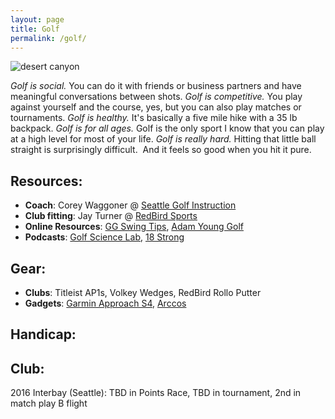 ```yaml
---
layout: page
title: Golf
permalink: /golf/
---
```


![desert canyon](https://wlarson.files.wordpress.com/2016/07/img_0394.jpg)

*Golf is social.*  You can do it with friends or business partners and have meaningful conversations between shots.  *Golf is competitive.*  You play against yourself and the course, yes, but you can also play matches or tournaments.  *Golf is healthy.*  It's basically a five mile hike with a 35 lb backpack.  *Golf is for all ages.*  Golf is the only sport I know that you can play at a high level for most of your life.  *Golf is really hard.*  Hitting that little ball straight is surprisingly difficult.  And it feels so good when you hit it pure.

Resources:
----------

* **Coach**:  Corey Waggoner @ [Seattle Golf Instruction][seattle-golf-instruction]
* **Club fitting**:  Jay Turner @ [RedBird Sports][redbird-sports]
* **Online Resources**:  [GG Swing Tips][ggswingtips-instagram],  [Adam Young Golf][adam-young-golf]
* **Podcasts**:  [Golf Science Lab][golf-science-lab-podcast], [18 Strong][18strong-podcast]

[seattle-golf-instruction]: http://www.seattlegolfinstruction.com/ "Seattle Golf Instruction"
[redbird-sports]:   http://www.redbirdsports.com/ "RedBird Sports"
[ggswingtips-instagram]:  https://www.instagram.com/ggswingtips/ "GG SwingTips"
[adam-young-golf]: http://www.adamyounggolf.com/ "Adam Young Golf"
[golf-science-lab-podcast]:  http://golfsciencelab.com/category/podcast/ "Golf Science Lab"
[18strong-podcast]:  http://18strong.com/podcasts/ "18 Strong"

Gear:
-----

* **Clubs**:  Titleist AP1s, Volkey Wedges, RedBird Rollo Putter
* **Gadgets**:  [Garmin Approach S4][garmin-approach-s4], [Arccos][arccos]

[garmin-approach-s4]: https://explore.garmin.com/en-US/golf/ "Garmin Approach S4"
[arccos]:  http://www.arccosgolf.com/ "Arccos"

Handicap:
---------


Club:
-----

2016 Interbay (Seattle): TBD in Points Race, TBD in tournament, 2nd in match play B flight
